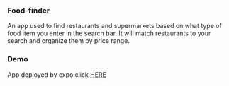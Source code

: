 ### Food-finder

An app used to find restaurants and supermarkets based on what type of food item you enter in the search bar. It will match restaurants to your search and organize them by price range.

### Demo

App deployed by expo click [HERE](https://exp.host/@dondev1992/food)




